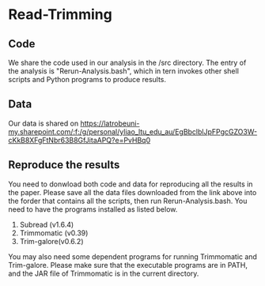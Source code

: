 # Read-Trimming

## Code
We share the code used in our analysis in the /src directory. The entry of the analysis is "Rerun-Analysis.bash", which in tern invokes other shell scripts and Python programs to produce results.

## Data
Our data is shared on
  https://latrobeuni-my.sharepoint.com/:f:/g/personal/yliao_ltu_edu_au/EgBbclblJpFPgcGZO3W-cKkB8XFgFtNbr63B8GfJitaAPQ?e=PvHBq0

## Reproduce the results
You need to donwload both code and data for reproducing all the results in the paper. Please save all the data files downloaded from the link above into the forder that contains all the scripts, then run Rerun-Analysis.bash. You need to have the programs installed as listed below.

1. Subread (v1.6.4)
2. Trimmomatic (v0.39)
3. Trim-galore(v0.6.2)

You may also need some dependent programs for running Trimmomatic and Trim-galore. Please make sure that the executable programs are in PATH, and the JAR file of Trimmomatic is in the current directory. 
